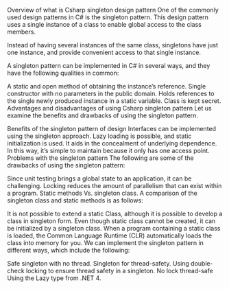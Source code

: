 
Overview of what is Csharp singleton design pattern
One of the commonly used design patterns in C# is the singleton pattern. This design pattern uses a single instance of a class to enable global access to the class members.

Instead of having several instances of the same class, singletons have just one instance, and provide convenient access to that single instance.

A singleton pattern can be implemented in C# in several ways, and they have the following qualities in common:

A static and open method of obtaining the instance’s reference.
Single constructor with no parameters in the public domain.
Holds references to the single newly produced instance in a static variable.
Class is kept secret.
Advantages and disadvantages of using Csharp singleton pattern
Let us examine the benefits and drawbacks of using the singleton pattern.

Benefits of the singleton pattern of design
Interfaces can be implemented using the singleton approach.
Lazy loading is possible, and static initialization is used.
It aids in the concealment of underlying dependence.
In this way, it’s simple to maintain because it only has one access point.
Problems with the singleton pattern
The following are some of the drawbacks of using the singleton pattern:

Since unit testing brings a global state to an application, it can be challenging.
Locking reduces the amount of parallelism that can exist within a program.
Static methods Vs. singleton class.
A comparison of the singleton class and static methods is as follows:

It is not possible to extend a static Class, although it is possible to develop a class in singleton form.
Even though static class cannot be created, it can be initialized by a singleton class.
When a program containing a static class is loaded, the Common Language Runtime (CLR) automatically loads the class into memory for you.
We can implement the singleton pattern in different ways, which include the following:

Safe singleton with no thread.
Singleton for thread-safety.
Using double-check locking to ensure thread safety in a singleton.
No lock thread-safe
Using the Lazy type from .NET 4.
